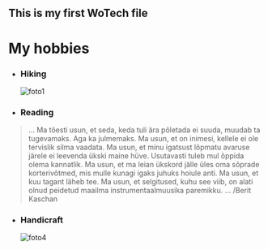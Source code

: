 ## This is my first WoTech file
# My hobbies
* ### Hiking

  ![foto1](https://github.com/KarinVe/my-wotech/assets/165931969/6baf94e3-c6ab-4e5c-af52-0aa38554f655)

* ### Reading

> ... Ma tõesti usun, et seda, keda tuli ära põletada ei suuda, muudab ta
tugevamaks. Aga ka julmemaks.
Ma usun, et on inimesi, kellele ei ole tervislik silma vaadata.
Ma usun, et minu igatsust lõpmatu avaruse järele ei leevenda ükski maine hüve.
Usutavasti tuleb mul õppida olema kannatlik.
Ma usun, et ma leian ükskord jälle üles oma sõprade korterivõtmed,
mis mulle kunagi igaks juhuks hoiule anti.
Ma usun, et kuu tagant läheb tee. Ma usun, et selgitused, kuhu see viib,
on alati olnud peidetud maailma instrumentaalmuusika paremikku. ... /Berit Kaschan



* ### Handicraft

  ![foto4](https://github.com/KarinVe/my-wotech/assets/165931969/45f9a98c-9fa3-4c68-a75a-12b25349ca79)

